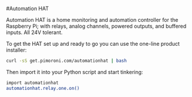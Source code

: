 <!--
---
name: Automation HAT
class: board
type: adc,io,motor
formfactor: HAT
manufacturer: Pimoroni
description: An all-in-one home automation and control board
url: http://shop.pimoroni.com/products/automation-hat
github: https://github.com/pimoroni/automation-hat
buy: http://shop.pimoroni.com/products/automation-hat
image: 'automation-hat.png'
pincount: 40
eeprom: yes
power:
  '2':
  '17':
ground:
  '6':
  '9':
  '14':
  '20':
  '25':
  '30':
  '34':
  '39':
pin:
  '3':
    mode: i2c
  '5':
    mode: i2c
  'bcm13':
    name: Relay 1
    mode: output
    active: high
  'bcm19':
    name: Relay 2
    mode: output
    active: high
  'bcm16':
    name: Relay 3
    mode: output
    active: high
  'bcm5':
    name: Output 1
    mode: output
    active: high
  'bcm12':
    name: Output 2
    mode: output
    active: high
  'bcm6':
    name: Output 3
    mode: output
    active: high
  'bcm26':
    name: Input 1
    mode: input
    active: high
  'bcm20':
    name: Input 2
    mode: input
    active: high
  'bcm21':
    name: Input 3
    mode: input
    active: high
i2c:
  '0x54':
    name: LED Driver
    device: sn3218
  '0x48':
    name: Analog Input
    device: ads1015
install:
  'devices':
    - 'i2c'
  'apt':
    - 'python-smbus'
    - 'python3-smbus'
    - 'python-dev'
    - 'python3-dev'
  'python':
    - 'automationhat'
  'python3':
    - 'automationhat'
-->
#Automation HAT

Automation HAT is a home monitoring and automation controller for the Raspberry Pi; with relays, analog channels, powered outputs, and buffered inputs. All 24V tolerant.

To get the HAT set up and ready to go you can use the one-line product installer:

```bash
curl -sS get.pimoroni.com/automationhat | bash
```

Then import it into your Python script and start tinkering:

```bash
import automationhat
automationhat.relay.one.on()
```
